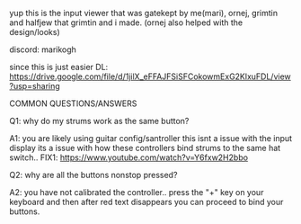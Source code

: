 yup this is the input viewer that was gatekept by me(mari), ornej, grimtin and halfjew that grimtin and i made. (ornej also helped with the design/looks)

discord: marikogh

since this is just easier
DL: https://drive.google.com/file/d/1jilX_eFFAJFSiSFCokowmExG2KlxuFDL/view?usp=sharing

COMMON QUESTIONS/ANSWERS

Q1: why do my strums work as the same button?

A1: you are likely using guitar config/santroller this isnt a issue with the input display its a issue with how these controllers bind strums to the same hat switch..
FIX1: https://www.youtube.com/watch?v=Y6fxw2H2bbo

Q2: why are all the buttons nonstop pressed?

A2: you have not calibrated the controller.. press the "+" key on your keyboard and then after red text disappears you can proceed to bind your buttons.

